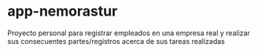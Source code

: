 # app-nemorastur
Proyecto personal para registrar empleados en una empresa real y realizar sus
consecuentes partes/registros acerca de sus tareas realizadas

